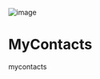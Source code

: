 ![image](https://user-images.githubusercontent.com/54816684/191384468-11129d09-21be-4603-9fdc-1b7ebf4f10ea.png)

# MyContacts
mycontacts
